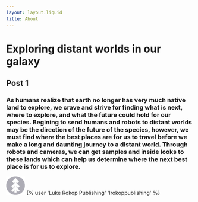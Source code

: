 ```yaml
---
layout: layout.liquid
title: About
---
```


# Exploring distant worlds in our galaxy 
## **Post 1**
### As humans realize that earth no longer has very much native land to explore, we crave and strive for finding what is next, where to explore, and what the future could hold for our species. Begining to send humans and robots to distant worlds may be the direction of the future of the species, however, we must find where the best places are for us to travel before we make a long and daunting journey to a distant world. Through robots and cameras, we can get samples and inside looks to these lands which can help us determine where the next best place is for us to explore.
<img class="about" alt="pine" src="/images/pine.png" width="50" />
{% user 'Luke Rokop Publishing' 'lrokoppublishing' %}